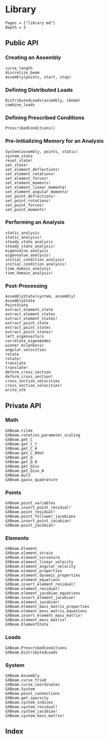 # Library

```@contents
Pages = ["library.md"]
Depth = 3
```

## Public API

### Creating an Assembly

```@docs
curve_length
discretize_beam
Assembly(points, start, stop)
```

### Defining Distributed Loads
```@docs
DistributedLoads(assembly, ibeam)
combine_loads
```

### Defining Prescribed Conditions

```@docs
PrescribedConditions()
```

### Pre-Initializing Memory for an Analysis

```@docs
System(assembly, points, static)
system_state
reset_state!
set_state!
set_element_deflections!
set_element_rotations!
set_element_forces!
set_element_moments!
set_element_linear_momenta!
set_element_angular_momenta!
set_point_deflections!
set_point_rotations!
set_point_forces!
set_point_moments!
```

### Performing an Analysis

```@docs
static_analysis
static_analysis!
steady_state_analysis
steady_state_analysis!
eigenvalue_analysis
eigenvalue_analysis!
initial_condition_analysis
initial_condition_analysis!
time_domain_analysis
time_domain_analysis!
```

### Post-Processing

```@docs
AssemblyState(system, assembly)
AssemblyState
PointState
extract_element_state
extract_element_states
extract_element_states!
extract_point_state
extract_point_states
extract_point_states!
left_eigenvectors
correlate_eigenmodes
wiener_milenkovic
angular_velocities
rotate
rotate!
translate
translate!
deform_cross_section
deform_cross_section!
cross_section_velocities
cross_section_velocities!
write_vtk
```

## Private API

### Math

```@docs
GXBeam.tilde
GXBeam.rotation_parameter_scaling
GXBeam.get_C
GXBeam.get_C_t
GXBeam.get_C_θ
GXBeam.get_C_θdot
GXBeam.get_Q
GXBeam.get_Q_θ
GXBeam.get_Qinv
GXBeam.get_Qinv_θ
GXBeam.mul3
GXBeam.gauss_quadrature
```

### Points

```@docs
GXBeam.point_variables
GXBeam.insert_point_residual!
GXBeam.point_residual!
GXBeam.point_follower_jacobians
GXBeam.insert_point_jacobian!
GXBeam.point_jacobian!
```

### Elements

```@docs
GXBeam.Element
GXBeam.element_strain
GXBeam.element_curvature
GXBeam.element_linear_velocity
GXBeam.element_angular_velocity
GXBeam.element_properties
GXBeam.element_dynamic_properties
GXBeam.element_equations
GXBeam.insert_element_residual!
GXBeam.element_residual!
GXBeam.element_jacobian_equations
GXBeam.insert_element_jacobian!
GXBeam.element_jacobian!
GXBeam.element_mass_matrix_properties
GXBeam.element_mass_matrix_equations
GXBeam.insert_element_mass_matrix!
GXBeam.element_mass_matrix!
GXBeam.ElementState
```

### Loads

```@docs
GXBeam.PrescribedConditions
GXBeam.DistributedLoads
```

### System

```@docs
GXBeam.Assembly
GXBeam.curve_triad
GXBeam.curve_coordinates
GXBeam.System
GXBeam.point_connections
GXBeam.get_sparsity
GXBeam.system_indices
GXBeam.system_residual!
GXBeam.system_jacobian!
GXBeam.system_mass_matrix!
```

## Index

```@index
```
